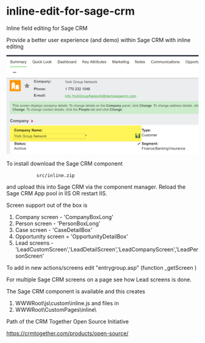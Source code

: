 # inline-edit-for-sage-crm
Inline field editing for Sage CRM

Provide a better user experience (and demo) within Sage CRM with inline editing

<img src="https://raw.githubusercontent.com/crmtogether/inline-edit-for-sage-crm/master/company_summary_sage_crm.png" alt="Company Summary Sage CRM" />

To install download the Sage CRM component

               src/inline.zip

and upload this into Sage CRM via the component manager. Reload the Sage CRM App pool in IIS OR restart IIS. 

Screen support out of the box is

1. Company screen - 'CompanyBoxLong'
2. Person screen - 'PersonBoxLong'
3. Case screen - 'CaseDetailBox'
4. Opportunity screen = 'OpportunityDetailBox'
5. Lead screens - 'LeadCustomScreen','LeadDetailScreen','LeadCompanyScreen','LeadPersonScreen'

To add in new actions/screens edit "entrygroup.asp" (function _getScreen )

For multiple Sage CRM screens on a page see how Lead screens is done.

The Sage CRM component is available and this creates

1. WWWRoot\js\custom\inline.js
and files in
2. WWWRoot\CustomPages\inline\


Path of the CRM Together Open Source Initiative

https://crmtogether.com/products/open-source/

